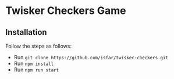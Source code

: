 # Twisker Checkers Game

## Installation

Follow the steps as follows:
- Run `git clone https://github.com/isfar/twisker-checkers.git`
- Run `npm install` 
- Run `npm run start` 
